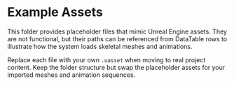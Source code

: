 # Example Assets

This folder provides placeholder files that mimic Unreal Engine assets. They are
not functional, but their paths can be referenced from DataTable rows to
illustrate how the system loads skeletal meshes and animations.

Replace each file with your own `.uasset` when moving to real project content.
Keep the folder structure but swap the placeholder assets for your imported
meshes and animation sequences.
